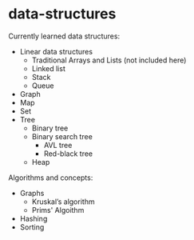 # data-structures

Currently learned data structures:
* Linear data structures
  * Traditional Arrays and Lists (not included here)
  * Linked list
  * Stack
  * Queue
* Graph
* Map
* Set
* Tree
  * Binary tree
  * Binary search tree
    * AVL tree
    * Red-black tree
  * Heap

Algorithms and concepts:
* Graphs
  * Kruskal’s algorithm
  * Prims' Algoithm
* Hashing
* Sorting

